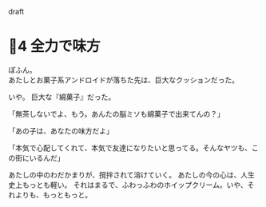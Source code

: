 draft
# 🍨4 全力で味方

ぽふん。  
あたしとお菓子系アンドロイドが落ちた先は、巨大なクッションだった。

いや。
巨大な『綿菓子』だった。

「無茶しないでよ、もう。あんたの脳ミソも綿菓子で出来てんの？」




「あの子は、あなたの味方だよ」


「本気で心配してくれて、本気で友達になりたいと思ってる。そんなヤツも、この街にいるんだ」


あたしの中のわだかまりが、撹拌されて溶けていく。
あたしの今の心は、人生史上もっとも軽い。
それはまるで、ふわっふわのホイップクリーム。いや、それよりも、もっともっと。
